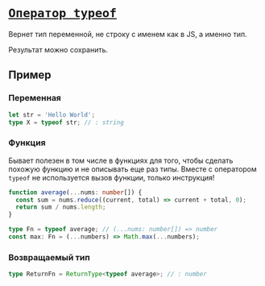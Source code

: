 # [`Оператор typeof`](../index.md)

Вернет тип переменной, не строку с именем как в JS, а именно тип.

Результат можно сохранить.

## Пример

### Переменная

```ts
let str = 'Hello World';
type X = typeof str; // : string
```

### Функция

Бывает полезен в том числе в функциях для того, чтобы сделать похожую функцию и не описывать еще раз типы. Вместе с оператором `typeof` не используется вызов функции, только инструкция!

```ts
function average(...nums: number[]) {
  const sum = nums.reduce((current, total) => current + total, 0);
  return sum / nums.length;
}

type Fn = typeof average; // (...nums: number[]) => number
const max: Fn = (...numbers) => Math.max(...numbers);
```

### Возвращаемый тип

```ts
type ReturnFn = ReturnType<typeof average>; // : number
```
